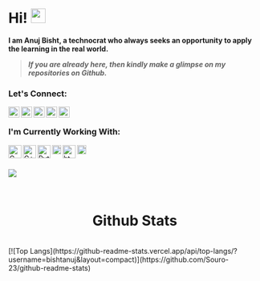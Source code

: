# Hi! <img src="https://raw.githubusercontent.com/TheDudeThatCode/TheDudeThatCode/master/Assets/Hi.gif" width="29px">

**I am Anuj Bisht, a technocrat who always seeks an opportunity to apply the learning in the real world.**

> ***If you are already here, then kindly make a glimpse on my repositories on Github.***
### Let's Connect:
[<img align="left" alt="anuj | Github" width="22px" src="https://cdn.jsdelivr.net/npm/simple-icons@v3/icons/github.svg" />][Github]
[<img align="left" alt="anuj | Instagram" width="22px" src="https://cdn.jsdelivr.net/npm/simple-icons@v3/icons/instagram.svg" />][Instagram]
[<img align="left" alt="anuj | LinkedIn" width="22px" src="https://cdn.jsdelivr.net/npm/simple-icons@v3/icons/linkedin.svg" />][LinkedIn]
[<img align="left" alt="anuj | Twitter" width="22px" src="https://cdn.jsdelivr.net/npm/simple-icons@v3/icons/twitter.svg" />][Twitter]
<a href="mailto:anujbisht09@gmail.com">
  <img align="left" width="22px" src="https://cdn.jsdelivr.net/npm/simple-icons@v3/icons/gmail.svg" />
</a>

<br>

### I'm Currently Working With:
<img align="left" alt="C" width="26px" src="https://upload.wikimedia.org/wikipedia/commons/1/18/C_Programming_Language.svg"/>
<img align="left" alt="C++" width="26px" src="https://upload.wikimedia.org/wikipedia/commons/1/18/ISO_C%2B%2B_Logo.svg"/>
<img align="left" alt="Python" width="26px" src="https://upload.wikimedia.org/wikipedia/commons/c/c3/Python-logo-notext.svg"/>
<img align="left" alt="Java" width="18px" src="https://upload.wikimedia.org/wikipedia/en/3/30/Java_programming_language_logo.svg"/>
<img align="left" alt="html" width="26px" src="https://upload.wikimedia.org/wikipedia/commons/6/61/HTML5_logo_and_wordmark.svg"/>
<img align="left" alt="css" width="18px" src="https://upload.wikimedia.org/wikipedia/commons/d/d5/CSS3_logo_and_wordmark.svg"/>


<br><br>

![](https://komarev.com/ghpvc/?username=bishtanuj&color=orange)

<br>
<h1 align="center">Github Stats</h1>
<br>
  [![Top Langs](https://github-readme-stats.vercel.app/api/top-langs/?username=bishtanuj&layout=compact)](https://github.com/Souro-23/github-readme-stats)


<!--- Links of Social Sites --->
[LinkedIn]: https://www.linkedin.com/in/anujbisht/
[Instagram]: https://www.instagram.com/bisht_anuj_/
[Github]: https://github.com/bishtanuj/
[Twitter]: https://twitter.com/bisht_anuj_/
